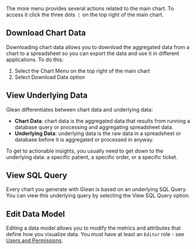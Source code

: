 The more menu provides several actions related to the main chart. To access it click the three dots **`⋮`** on the top right of the main chart.

## Download Chart Data

Downloading chart data allows you to download the aggregated data from a chart to a spreadsheet so you can export the data and use it in different applications. To do this:

1. Select the Chart Menu on the top right of the main chart
2. Select Download Data option

## View Underlying Data

Glean differentiates between chart data and underlying data:

- **Chart Data**: chart data is the aggregated data that results from running a database query or processing and aggregating spreadsheet data.
- **Underlying Data**: underlying data is the raw data in a spreadsheet or database before it is aggregated or processed in anyway.

To get to actionable insights, you usually need to get down to the underlying data: a specific patient, a specific order, or a specific ticket.

## View SQL Query

Every chart you generate with Glean is based on an underlying SQL Query. You can view this underlying query by selecting the View SQL Query option.

## Edit Data Model

Editing a data model allows you to modify the metrics and attributes that define how you visualize data. You must have at least an `Editor` role - see [Users and Permissions](../project-management/users-and-permissions.md).
